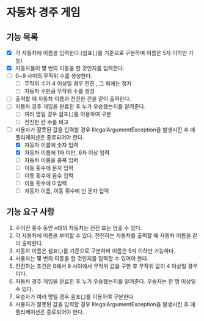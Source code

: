# 자동차 경주 게임

## 기능 목록


- [x] 각 자동차에 이름을 입력한다.(쉼표(,)를 기준으로 구분하며 이름은 5자 이하만 가능)
- [x] 자동차들이 몇 번의 이동을 할 것인지를 입력한다.
- [ ] 0~9 사이의 무작위 수를 생성한다.
    - [ ] 무작위 수가 4 이상일 경우 전진 , 그 외에는 정지
    - [ ] 자동차 수만큼 무작위 수를 생성
- [ ] 출력할 때 자동차 이름과 전진한 칸을 같이 출력한다.
- [ ] 자동차 경주 게임을 완료한 후 누가 우승했는지를 알려준다.
    - [ ] 여러 명일 경우 쉼표(,)를 이용하여 구분
    - [ ] 전진한 칸 수를 비교
- [ ] 사용자가 잘못된 값을 입력할 경우 IllegalArgumentException을 발생시킨 후 애플리케이션은 종료되어야 한다.
  - [x] 자동차 이름에 숫자 입력
  - [x] 자동차 이름에 1자 미만, 6자 이상 입력
  - [ ] 자동차 이름을 중복 입력
  - [ ] 이동 횟수에 문자 입력
  - [ ] 이동 횟수에 음수 입력
  - [ ] 이동 횟수에 0 입력
  - [ ] 자동차 이름, 이동 횟수에 빈 문자 입력

## 기능 요구 사항

1. 주어진 횟수 동안 n대의 자동차는 전진 또는 멈출 수 있다.
2. 각 자동차에 이름을 부여할 수 있다. 전진하는 자동차를 출력할 때 자동차 이름을 같이 출력한다.
3. 자동차 이름은 쉼표(,)를 기준으로 구분하며 이름은 5자 이하만 가능하다.
4. 사용자는 몇 번의 이동을 할 것인지를 입력할 수 있어야 한다.
5. 전진하는 조건은 0에서 9 사이에서 무작위 값을 구한 후 무작위 값이 4 이상일 경우이다.
6. 자동차 경주 게임을 완료한 후 누가 우승했는지를 알려준다. 우승자는 한 명 이상일 수 있다.
7. 우승자가 여러 명일 경우 쉼표(,)를 이용하여 구분한다.
8. 사용자가 잘못된 값을 입력할 경우 IllegalArgumentException을 발생시킨 후 애플리케이션은 종료되어야 한다.